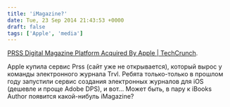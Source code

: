 ```yaml
---
title: 'iMagazine?'
date: Tue, 23 Sep 2014 21:43:53 +0000
draft: false
tags: ['Apple', 'media']
---
```


[PRSS Digital Magazine Platform Acquired By Apple | TechCrunch](http://techcrunch.com/2014/09/23/prss-digital-magazine-platform-acquired-by-apple/).

Apple купила сервис Prss (сайт уже не открывается), который вырос у команды электронного журнала Trvl. Ребята только-только в прошлом году запустили сервис создания электронных журналов для iOS (дешевле и проще Adobe DPS), и вот… Может быть, в пару к iBooks Author появится какой-нибуль iMagazine?